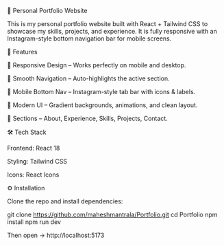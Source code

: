 🌟 Personal Portfolio Website

This is my personal portfolio website built with React + Tailwind CSS to showcase my skills, projects, and experience.
It is fully responsive with an Instagram-style bottom navigation bar for mobile screens.

🚀 Features

📱 Responsive Design – Works perfectly on mobile and desktop.

🧭 Smooth Navigation – Auto-highlights the active section.

🔻 Mobile Bottom Nav – Instagram-style tab bar with icons & labels.

🎨 Modern UI – Gradient backgrounds, animations, and clean layout.

📂 Sections – About, Experience, Skills, Projects, Contact.

🛠️ Tech Stack

Frontend: React 18

Styling: Tailwind CSS

Icons: React Icons

⚙️ Installation

Clone the repo and install dependencies:

git clone https://github.com/maheshmantrala/Portfolio.git
cd Portfolio
npm install
npm run dev


Then open → http://localhost:5173
